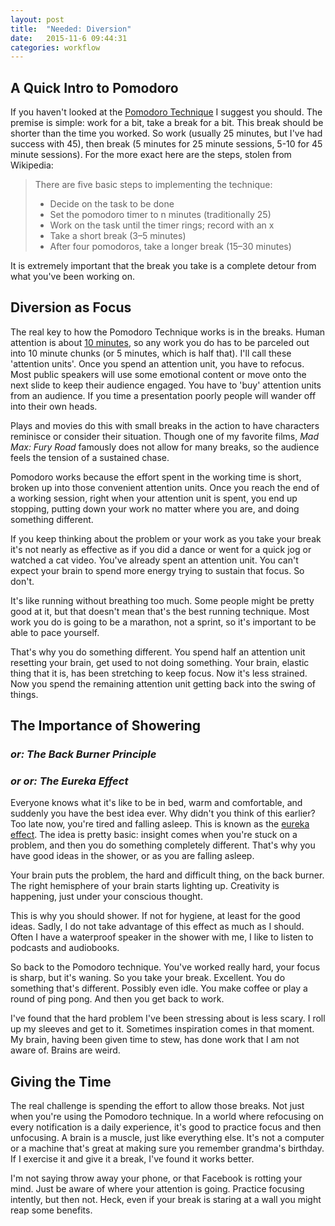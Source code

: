 ```yaml
---
layout: post
title:  "Needed: Diversion"
date:   2015-11-6 09:44:31
categories: workflow
---
```


## A Quick Intro to Pomodoro

If you haven't looked at the [Pomodoro Technique](https://en.wikipedia.org/wiki/Pomodoro_Technique) I suggest you should. The premise is simple: work for a bit, take a break for a bit. This break should be shorter than the time you worked. So work (usually 25 minutes, but I've had success with 45), then break (5 minutes for 25 minute sessions, 5-10 for 45 minute sessions). For the more exact here are the steps, stolen from Wikipedia:

>There are five basic steps to implementing the technique:
>
> - Decide on the task to be done
> - Set the pomodoro timer to n minutes (traditionally 25)
> - Work on the task until the timer rings; record with an x
> - Take a short break (3–5 minutes)
> - After four pomodoros, take a longer break (15–30 minutes)

It is extremely important that the break you take is a complete detour from what you've been working on.

## Diversion as Focus

The real key to how the Pomodoro Technique works is in the breaks. Human attention is about [10 minutes](http://www.brainrules.net/attention/?scene=1), so any work you do has to be parceled out into 10 minute chunks (or 5 minutes, which is half that). I'll call these 'attention units'. Once you spend an attention unit, you have to refocus. Most public speakers will use some emotional content or move onto the next slide to keep their audience engaged. You have to 'buy' attention units from an audience. If you time a presentation poorly people will wander off into their own heads.

Plays and movies do this with small breaks in the action to have characters reminisce or consider their situation. Though one of my favorite films, _Mad Max: Fury Road_ famously does not allow for many breaks, so the audience feels the tension of a sustained chase.

Pomodoro works because the effort spent in the working time is short, broken up into those convenient attention units. Once you reach the end of a working session, right when your attention unit is spent, you end up stopping, putting down your work no matter where you are, and doing something different.

If you keep thinking about the problem or your work as you take your break it's not nearly as effective as if you did a dance or went for a quick jog or watched a cat video. You've already spent an attention unit. You can't expect your brain to spend more energy trying to sustain that focus. So don't.

It's like running without breathing too much. Some people might be pretty good at it, but that doesn't mean that's the best running technique. Most work you do is going to be a marathon, not a sprint, so it's important to be able to pace yourself.

That's why you do something different. You spend half an attention unit resetting your brain, get used to not doing something. Your brain, elastic thing that it is, has been stretching to keep focus. Now it's less strained. Now you spend the remaining attention unit getting back into the swing of things.

## The Importance of Showering

### _or: The Back Burner Principle_

### _or or: The Eureka Effect_

Everyone knows what it's like to be in bed, warm and comfortable, and suddenly you have the best idea ever. Why didn't you think of this earlier? Too late now, you're tired and falling asleep. This is known as the [eureka effect](https://en.wikipedia.org/wiki/Eureka_effect). The idea is pretty basic: insight comes when you're stuck on a problem, and then you do something completely different. That's why you have good ideas in the shower, or as you are falling asleep.

Your brain puts the problem, the hard and difficult thing, on the back burner. The right hemisphere of your brain starts lighting up. Creativity is happening, just under your conscious thought.

This is why you should shower. If not for hygiene, at least for the good ideas. Sadly, I do not take advantage of this effect as much as I should. Often I have a waterproof speaker in the shower with me, I like to listen to podcasts and audiobooks.

So back to the Pomodoro technique. You've worked really hard, your focus is sharp, but it's waning. So you take your break. Excellent. You do something that's different. Possibly even idle. You make coffee or play a round of ping pong. And then you get back to work.

I've found that the hard problem I've been stressing about is less scary. I roll up my sleeves and get to it. Sometimes inspiration comes in that moment. My brain, having been given time to stew, has done work that I am not aware of. Brains are weird.

## Giving the Time

The real challenge is spending the effort to allow those breaks. Not just when you're using the Pomodoro technique. In a world where refocusing on every notification is a daily experience, it's good to practice focus and then unfocusing. A brain is a muscle, just like everything else. It's not a computer or a machine that's great at making sure you remember grandma's birthday. If I exercise it and give it a break, I've found it works better.

I'm not saying throw away your phone, or that Facebook is rotting your mind. Just be aware of where your attention is going. Practice focusing intently, but then not. Heck, even if your break is staring at a wall you might reap some benefits.
